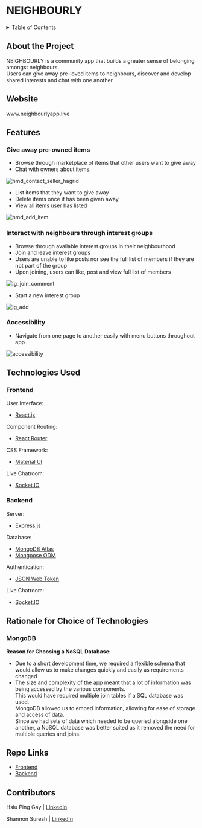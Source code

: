 <h1> NEIGHBOURLY </h1>

<details>
<summary>Table of Contents</summary>
<br>
 <ol> 
    <li> <a href="#about"> About the Project </a></li>
    <li> <a href="#website"> Website </a></li>
    <li> <a href="#features"> Features </a></li>
    <li> <a href="#tech-used"> Technologies Used </a></li>
    <li> <a href="#rationale"> Rationale for Choice of Technologies </a></li>
    <li> <a href="#repo-links"> Repo Links </a></li>
    <li> <a href="#contributors"> Contributors </a></li>
  </ol>
</details>

<div id="about">
 <h2> About the Project </h2>
NEIGHBOURLY is a community app that builds a greater sense of belonging amongst neighbours.
  <br/>
  Users can give away pre-loved items to neighbours, discover and develop shared interests and chat with one another.
</div>
 
<div id="website">
<h2> Website </h2>
www.neighbourlyapp.live
</div>

<h2 id="features"> Features </h2>

<h3> Give away pre-owned items </h3>
 
   <ul>
   <li>
     Browse through marketplace of items that other users want to give away</li>
    <li>Chat with owners about items.</li>
     </ul>
     
  ![hmd_contact_seller_hagrid](https://user-images.githubusercontent.com/85098526/162903993-fe788b6e-04a9-4e3e-96b7-7cbaf7605dd6.gif)
   <ul>
   <li>
     List items that they want to give away</li>
     <li>Delete items once it has been given away</li>
     <li>View all items user has listed</li>
  </ul>
  
  ![hmd_add_item](https://user-images.githubusercontent.com/85098526/162903967-5020cb53-e95d-47df-b02e-c86c5feb67a2.gif)

  <h3> Interact with neighbours through interest groups </h3>
 <ul>
   <li>Browse through available interest groups in their neighbourhood</li>
   <li>Join and leave interest groups</li>
   <li>Users are unable to like posts nor see the full list of members if they are not part of the group</li>
   <li>Upon joining, users can like, post and view full list of members</li>
  </ul>
  
![ig_join_comment](https://user-images.githubusercontent.com/85098526/162904010-36454297-cbb5-404d-b1a1-27e726447b81.gif)
   <ul>
   <li>
     Start a new interest group</li>
     </ul>
  
  ![ig_add](https://user-images.githubusercontent.com/85098526/162904006-2dc6e2bd-4939-4902-8854-552a1ff6b60d.gif)

 <h3>Accessibility</h3>
 <ul>
  <li>Navigate from one page to another easily with menu buttons throughout app</li>
 </ul>
 
 ![accessibility](https://user-images.githubusercontent.com/85098526/162932480-abd07b16-a7dd-43e7-8d4a-6d8e911f9906.gif)

 
<div id="tech-used">
<h2> Technologies Used </h2>
 
 <h3>Frontend</h3>
 
 User Interface:
 <ul>
  <li><a href="https://reactjs.org/" target="_blank"> React.js <a/></li>
 </ul>
 
  Component Routing:
 <ul>
  <li><a href="https://reactrouter.com/" target="_blank"> React Router <a/></li>
 </ul>
 
 CSS Framework:
 <ul>
  <li><a href="https://mui.com/" target="_blank"> Material UI <a/></li> 
 </ul>
 
 Live Chatroom:
 <ul>
   <li><a href="https://socket.io/" target="_blank"> Socket.IO <a/></li>
 </ul>
 
 <h3> Backend </h3>
 
 Server:
 <ul>
   <li><a href="https://expressjs.com/" target="_blank"> Express.js <a/></li>
 </ul>
 
  Database:
 <ul>
   <li><a href="https://www.mongodb.com/docs/atlas/" target="_blank"> MongoDB Atlas <a/></li> 
   <li><a href="https://mongoosejs.com/" target="_blank"> Mongoose ODM <a/></li>
 </ul>
 
   Authentication:
 <ul>
   <li><a href="https://jwt.io/" target="_blank"> JSON Web Token <a/></li>
 </ul>
 
 
  Live Chatroom:
 <ul>
   <li><a href="https://socket.io/" target="_blank"> Socket.IO <a/></li>
 </ul>
 
</div>

<div id="rationale">
<h2> Rationale for Choice of Technologies  </h2>

<h3> MongoDB </h3>
 <b>Reason for Choosing a NoSQL Database: </b>
<ul>
 <li> Due to a short development time, we required a flexible schema that would allow us to make changes quickly and easily as requirements changed </li>
 <li> The size and complexity of the app meant that a lot of information was being accessed by the various components. <br/> This would have required multiple join tables if a SQL database was used. <br/> MongoDB allowed us to embed information, allowing for ease of storage and access of data.<br/> Since we had sets of data which needed to be queried alongside one another, a NoSQL database was better suited as it removed the need for multiple queries and joins. </li>
</ul>
</div>

<div id="repo-links">
<h2> Repo Links  </h2>

 <ul>
  <li><a href="https://github.com/shannonssd/project-5-frontend" target="_blank"> Frontend<a/></li>
   <li><a href="https://github.com/shannonssd/project-5-backend" target="_blank"> Backend<a/></li>
 </ul>
 
</div>

<h2 id="contributors"> Contributors </h2>

Hsiu Ping Gay | <a href="https://www.linkedin.com/in/hsiupinggay" target="_blank"> LinkedIn<a/>

Shannon Suresh | <a href="https://www.linkedin.com/in/shannon-suresh" target="_blank"> LinkedIn<a/>
